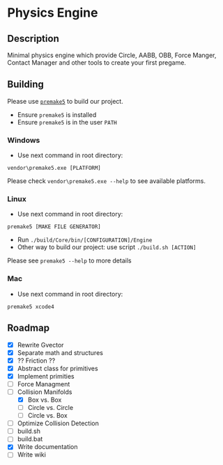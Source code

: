 # Physics Engine

## Description
Minimal physics engine which provide Circle, AABB, OBB, Force Manger, Contact Manager and other tools to create your first pregame.

## Building
Please use [`premake5`](https://premake.github.io/docs/Using-Premake/) to build our project.
- Ensure `premake5` is installed
- Ensure `premake5` is in the user `PATH`

### Windows
- Use next command in root directory:
```
vendor\premake5.exe [PLATFORM]
```
Please check `vendor\premake5.exe --help` to see available platforms.

### Linux
- Use next command in root directory:
```
premake5 [MAKE FILE GENERATOR]
```
- Run `./build/Core/bin/[CONFIGURATION]/Engine`
- Other way to build our project:  use script `./build.sh [ACTION]`

Please see `premake5 --help` to more details

### Mac
- Use next command in root directory:
```
premake5 xcode4
```
## Roadmap

- [x] Rewrite Gvector
- [x] Separate math and structures
- [x] ?? Friction ??
- [x] Abstract class for primitives
- [x] Implement primities
- [ ] Force Managment
- [ ] Collision Manifolds
  - [x] Box vs. Box
  - [ ] Circle vs. Circle
  - [ ] Circle vs. Box 
- [ ] Optimize Collision Detection 
- [ ] build.sh
- [ ] build.bat
- [x] Write documentation 
- [ ] Write wiki
